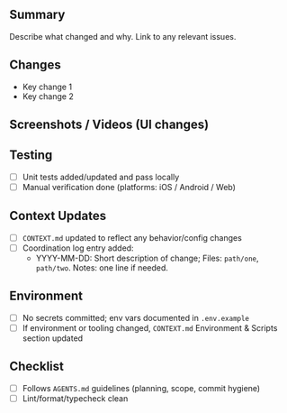 ## Summary

Describe what changed and why. Link to any relevant issues.

## Changes
- Key change 1
- Key change 2

## Screenshots / Videos (UI changes)

## Testing
- [ ] Unit tests added/updated and pass locally
- [ ] Manual verification done (platforms: iOS / Android / Web)

## Context Updates
- [ ] `CONTEXT.md` updated to reflect any behavior/config changes
- [ ] Coordination log entry added:
  - YYYY-MM-DD: Short description of change; Files: `path/one`, `path/two`. Notes: one line if needed.

## Environment
- [ ] No secrets committed; env vars documented in `.env.example`
- [ ] If environment or tooling changed, `CONTEXT.md` Environment & Scripts section updated

## Checklist
- [ ] Follows `AGENTS.md` guidelines (planning, scope, commit hygiene)
- [ ] Lint/format/typecheck clean
